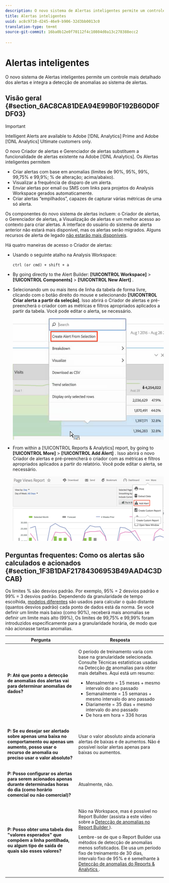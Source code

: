 ```yaml
---
description: O novo sistema de Alertas inteligentes permite um controle mais detalhado dos alertas e integra a detecção de anomalias ao sistema de alertas.
title: Alertas inteligentes
uuid: ac8c9710-d245-46e9-b906-32d3bb0013c0
translation-type: tm+mt
source-git-commit: 16ba0b12e0f70112f4c10804d0a13c278388ecc2

---
```



# Alertas inteligentes

O novo sistema de Alertas inteligentes permite um controle mais detalhado dos alertas e integra a detecção de anomalias ao sistema de alertas.

## Visão geral {#section_6AC8CA81DEA94E99B0F192B60D0FDF03}

>[!IMPORTANT]
>
>Intelligent Alerts are available to Adobe [!DNL Analytics] Prime and Adobe [!DNL Analytics] Ultimate customers only.

O novo Criador de alertas e Gerenciador de alertas substituem a funcionalidade de alertas existente na Adobe [!DNL Analytics]. Os Alertas inteligentes permitem

* Criar alertas com base em anomalias (limites de 90%, 95%, 99%, 99,75% e 99,9%; % de alteração; acima/abaixo).
* Visualizar a frequência de disparo de um alerta.
* Enviar alertas por email ou SMS com links para projetos do Analysis Workspace gerados automaticamente.
* Criar alertas “empilhados”, capazes de capturar várias métricas de uma só alerta.

Os componentes do novo sistema de alertas incluem: o Criador de alertas, o Gerenciador de alertas, a Visualização de alertas e um melhor acesso ao contexto para criar alertas. A interface do usuário do sistema de alerta anterior não estará mais disponível, mas os alertas serão migrados. Alguns recursos de alerta de legado [não estarão mais disponíveis](https://marketing.adobe.com/resources/help/en_US/sc/user/deprecated_alerts.html).

Há quatro maneiras de acesso o Criador de alertas:

* Usando o seguinte atalho na Analysis Workspace:

   `ctrl (or cmd) + shift + a`
* By going directly to the Alert Builder:  **[!UICONTROL Workspace]** &gt; **[!UICONTROL Components]** &gt; **[!UICONTROL New Alert]** .
* Selecionando um ou mais itens de linha da tabela de forma livre, clicando com o botão direito do mouse e selecionando **[!UICONTROL Criar alerta a partir da seleção]**. Isso abrirá o Criador de alertas e pré-preencherá o criador com as métricas e filtros apropriados aplicados a partir da tabela. Você pode editar o alerta, se necessário.

   ![](assets/create-alert-from-selection.png)

* From within a [!UICONTROL Reports &amp; Analytics] report, by going to  **[!UICONTROL More]** &gt; **[!UICONTROL Add Alert]** . Isso abrirá o novo Criador de alertas e pré-preencherá o criador com as métricas e filtros apropriados aplicados a partir do relatório. Você pode editar o alerta, se necessário.

   ![](assets/add-alert.png)

## Perguntas frequentes: Como os alertas são calculados e acionados {#section_1F3B1DAF21784306953B49AAD4C3DCAB}

Os limites % são desvios padrão. Por exemplo, 95% = 2 desvios padrão e 99% = 3 desvios padrão. Dependendo da granularidade de tempo escolhida, [modelos diferentes](/help/analyze/analysis-workspace/virtual-analyst/c-anomaly-detection/statistics-anomaly-detection.md) são usados para calcular o quão distante (quantos desvios padrão) cada ponto de dados está da norma. Se você definir um limite mais baixo (como 90%), receberá mais anomalias se definir um limite mais alto (99%), Os limites de 99,75% e 99,99% foram introduzidos especificamente para a granularidade horária, de modo que não acionasse tantas anomalias.

<table id="table_B3AA85E1DE3543DCA34966A52E3CE4AB"> 
 <thead> 
  <tr> 
   <th colname="col1" class="entry"> Pergunta </th> 
   <th colname="col2" class="entry"> Resposta </th> 
  </tr> 
 </thead>
 <tbody> 
  <tr> 
   <td colname="col1"> <p><b>P: Até que ponto a detecção de anomalias dos alertas vai para determinar anomalias de dados?</b> </p> </td> 
   <td colname="col2"> <p>O período de treinamento varia com base na granularidade selecionada. Consulte Técnicas estatísticas usadas na Detecção <a href="/help/analyze/analysis-workspace/virtual-analyst/c-anomaly-detection/statistics-anomaly-detection.md">de</a> anomalias para obter mais detalhes. Aqui está um resumo: </p> 
    <ul id="ul_4F8C2A41F06C498DBF5E7AE5DE803773"> 
     <li id="li_E246091A3F1E484C8444AF4052FCA784">Mensalmente = 15 meses + mesmo intervalo do ano passado </li> 
     <li id="li_CC014FB38AE1492B9647E990C29BFB3C">Semanalmente = 15 semanas + mesmo intervalo do ano passado </li> 
     <li id="li_2517EE2097534324BE9C1B54CD181A62">Diariamente = 35 dias + mesmo intervalo do ano passado </li> 
     <li id="li_710BC8B009354542AA4962A59A646099">De hora em hora = 336 horas </li> 
    </ul> </td> 
  </tr> 
  <tr> 
   <td colname="col1"> <p><b>P: Se eu desejar ser alertado sobre apenas uma baixa no comportamento ou apenas um aumento, posso usar o recurso de anomalia ou preciso usar o valor absoluto?</b> </p> </td> 
   <td colname="col2"> <p>Usar o valor absoluto ainda acionaria alertas de baixas e de aumentos. Não é possível isolar alertas apenas para baixas ou aumentos. </p> </td> 
  </tr> 
  <tr> 
   <td colname="col1"> <p><b>P: Posso configurar os alertas para serem acionados apenas durante determinadas horas do dia (como horário comercial ou não comercial)? </b> </p> </td> 
   <td colname="col2"> <p>Atualmente, não. </p> </td> 
  </tr> 
  <tr> 
   <td colname="col1"> <p><b>P: Posso obter uma tabela dos "valores esperados" que compõem a linha pontilhada, ou algum tipo de saída de quais são esses valores? </b> </p> </td> 
   <td colname="col2"> <p>Não na Workspace, mas é possível no Report Builder (assista a este vídeo sobre a <a href="https://www.youtube.com/watch?v=-a-8W6GQZnU"  >Detecção de anomalias no Report Builder </a>). </p> <p>Lembre-se de que o Report Builder usa métodos de detecção de anomalias menos sofisticados. Ele usa um período fixo de treinamento de 30 dias, intervalo fixo de 95% e é semelhante à <a href="https://marketing.adobe.com/resources/help/en_US/reference/anomaly.html"  ><span class="uicontrol"></span>Detecção de anomalias do Reports &amp; Analytics </a>. </p> </td> 
  </tr> 
 </tbody> 
</table>

